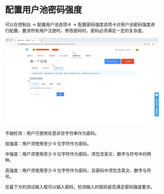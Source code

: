 # 配置用户池密码强度

可以在控制台 -&gt; 配置用户池选项卡 -&gt; 配置密码强度选项卡对用户池密码强度进行配置，要求所有用户注册时、修改密码时，密码必须满足一定的复杂度。

![&#x914D;&#x7F6E;&#x5BC6;&#x7801;&#x5F3A;&#x5EA6;](../.gitbook/assets/image%20%28164%29.png)

不做检测：用户可使用任意非空字符串作为密码。

低强度：用户须使用至少 6 位字符作为密码。

中强度：用户须使用至少 6 位字符作为密码，须包含英文、数字与符号中的两种。

高强度：用户须使用至少 6 位字符作为密码，且密码中须包含英文、数字与符号。

在最下方的测试输入框可以输入密码，检测输入的密码是否满足密码强度要求。

